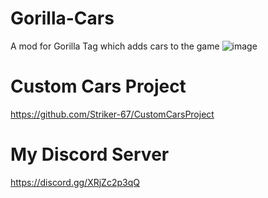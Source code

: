 # Gorilla-Cars
A mod for Gorilla Tag which adds cars to the game
![image](https://github.com/user-attachments/assets/55de49bf-a132-49d3-8250-43f755956ed5)

# Custom Cars Project

https://github.com/Striker-67/CustomCarsProject

# My Discord Server

https://discord.gg/XRjZc2p3qQ
